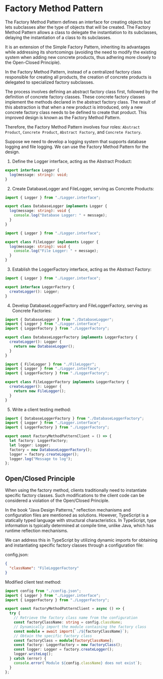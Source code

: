 # Factory Method Pattern

The Factory Method Pattern defines an interface for creating objects but lets subclasses alter the type of objects that will be created. The Factory Method Pattern allows a class to delegate the instantiation to its subclasses, delaying the instantiation of a class to its subclasses.

It is an extension of the Simple Factory Pattern, inheriting its advantages while addressing its shortcomings (avoiding the need to modify the existing system when adding new concrete products, thus adhering more closely to the Open-Closed Principle).

In the Factory Method Pattern, instead of a centralized factory class responsible for creating all products, the creation of concrete products is delegated to specialized factory subclasses.

The process involves defining an abstract factory class first, followed by the definition of concrete factory classes. These concrete factory classes implement the methods declared in the abstract factory class. The result of this abstraction is that when a new product is introduced, only a new concrete factory class needs to be defined to create that product. This improved design is known as the Factory Method Pattern.

Therefore, the Factory Method Pattern involves four roles: `Abstract Product`, `Concrete Product`, `Abstract Factory`, and `Concrete Factory`.

Suppose we need to develop a logging system that supports database logging and file logging. We can use the Factory Method Pattern for the design.

1. Define the Logger interface, acting as the Abstract Product:

```ts
export interface Logger {
  log(message: string): void;
}
```

2. Create DatabaseLogger and FileLogger, serving as Concrete Products:

```ts
import { Logger } from "./Logger.interface";

export class DatabaseLogger implements Logger {
  log(message: string): void {
    console.log("Database Logger: " + message);
  }
}
```

```ts
import { Logger } from "./Logger.interface";

export class FileLogger implements Logger {
  log(message: string): void {
    console.log("File Logger: " + message);
  }
}
```

3. Establish the LoggerFactory interface, acting as the Abstract Factory:

```ts
import { Logger } from "./Logger.interface";

export interface LoggerFactory {
  createLogger(): Logger;
}
```

4. Develop DatabaseLoggerFactory and FileLoggerFactory, serving as Concrete Factories:

```ts
import { DatabaseLogger } from "./DatabaseLogger";
import { Logger } from "./Logger.interface";
import { LoggerFactory } from "./LoggerFactory";

export class DatabaseLoggerFactory implements LoggerFactory {
  createLogger(): Logger {
    return new DatabaseLogger();
  }
}
```

```ts
import { FileLogger } from "./FileLogger";
import { Logger } from "./Logger.interface";
import { LoggerFactory } from "./LoggerFactory";

export class FileLoggerFactory implements LoggerFactory {
  createLogger(): Logger {
    return new FileLogger();
  }
}
```

5. Write a client testing method:

```ts
import { DatabaseLoggerFactory } from "./DatabaseLoggerFactory";
import { Logger } from "./Logger.interface";
import { LoggerFactory } from "./LoggerFactory";

export const FactoryMethodPatternClient = () => {
  let factory: LoggerFactory;
  let logger: Logger;
  factory = new DatabaseLoggerFactory();
  logger = factory.createLogger();
  logger.log("Message to log");
};
```

## Open/Closed Principle

When using the factory method, clients traditionally need to instantiate specific factory classes. Such modifications to the client code can be considered a violation of the Open/Closed Principle.

In the book "Java Design Patterns," reflection mechanisms and configuration files are mentioned as solutions. However, TypeScript is a statically typed language with structural characteristics. In TypeScript, type information is typically determined at compile time, unlike Java, which has runtime reflection mechanisms.

We can address this in TypeScript by utilizing dynamic imports for obtaining and instantiating specific factory classes through a configuration file:

config.json:

```json
{
  "className": "FileLoggerFactory"
}
```

Modified client test method:

```typescript
import config from "./config.json";
import { Logger } from "./Logger.interface";
import { LoggerFactory } from "./LoggerFactory";

export const FactoryMethodPatternClient = async () => {
  try {
    // Retrieve the factory class name from the configuration
    const factoryClassName: string = config.className;
    // Dynamically import the module containing the factory class
    const module = await import(`./${factoryClassName}`);
    // Obtain the specific factory class
    const factoryClass = module[factoryClassName];
    const factory: LoggerFactory = new factoryClass();
    const logger: Logger = factory.createLogger();
    logger.writeLog();
  } catch (error) {
    console.error(`Module ${config.className} does not exist`);
  }
};
```
